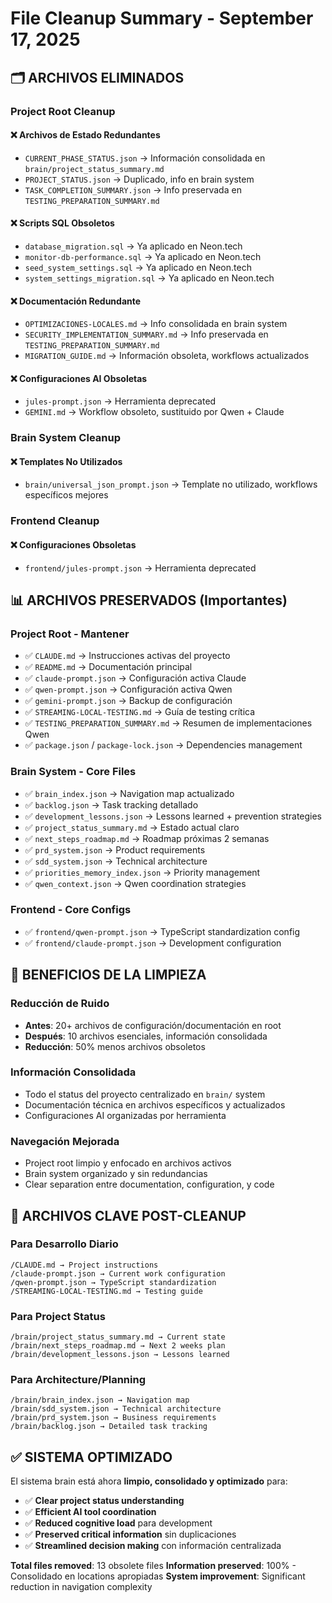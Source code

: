 # File Cleanup Summary - September 17, 2025

## 🗂️ ARCHIVOS ELIMINADOS

### **Project Root Cleanup**

#### ❌ **Archivos de Estado Redundantes**
- `CURRENT_PHASE_STATUS.json` → Información consolidada en `brain/project_status_summary.md`
- `PROJECT_STATUS.json` → Duplicado, info en brain system
- `TASK_COMPLETION_SUMMARY.json` → Info preservada en `TESTING_PREPARATION_SUMMARY.md`

#### ❌ **Scripts SQL Obsoletos**
- `database_migration.sql` → Ya aplicado en Neon.tech
- `monitor-db-performance.sql` → Ya aplicado en Neon.tech
- `seed_system_settings.sql` → Ya aplicado en Neon.tech
- `system_settings_migration.sql` → Ya aplicado en Neon.tech

#### ❌ **Documentación Redundante**
- `OPTIMIZACIONES-LOCALES.md` → Info consolidada en brain system
- `SECURITY_IMPLEMENTATION_SUMMARY.md` → Info preservada en `TESTING_PREPARATION_SUMMARY.md`
- `MIGRATION_GUIDE.md` → Información obsoleta, workflows actualizados

#### ❌ **Configuraciones AI Obsoletas**
- `jules-prompt.json` → Herramienta deprecated
- `GEMINI.md` → Workflow obsoleto, sustituido por Qwen + Claude

### **Brain System Cleanup**

#### ❌ **Templates No Utilizados**
- `brain/universal_json_prompt.json` → Template no utilizado, workflows específicos mejores

### **Frontend Cleanup**

#### ❌ **Configuraciones Obsoletas**
- `frontend/jules-prompt.json` → Herramienta deprecated

## 📊 ARCHIVOS PRESERVADOS (Importantes)

### **Project Root - Mantener**
- ✅ `CLAUDE.md` → Instrucciones activas del proyecto
- ✅ `README.md` → Documentación principal
- ✅ `claude-prompt.json` → Configuración activa Claude
- ✅ `qwen-prompt.json` → Configuración activa Qwen
- ✅ `gemini-prompt.json` → Backup de configuración
- ✅ `STREAMING-LOCAL-TESTING.md` → Guía de testing crítica
- ✅ `TESTING_PREPARATION_SUMMARY.md` → Resumen de implementaciones Qwen
- ✅ `package.json` / `package-lock.json` → Dependencies management

### **Brain System - Core Files**
- ✅ `brain_index.json` → Navigation map actualizado
- ✅ `backlog.json` → Task tracking detallado
- ✅ `development_lessons.json` → Lessons learned + prevention strategies
- ✅ `project_status_summary.md` → Estado actual claro
- ✅ `next_steps_roadmap.md` → Roadmap próximas 2 semanas
- ✅ `prd_system.json` → Product requirements
- ✅ `sdd_system.json` → Technical architecture
- ✅ `priorities_memory_index.json` → Priority management
- ✅ `qwen_context.json` → Qwen coordination strategies

### **Frontend - Core Configs**
- ✅ `frontend/qwen-prompt.json` → TypeScript standardization config
- ✅ `frontend/claude-prompt.json` → Development configuration

## 🎯 BENEFICIOS DE LA LIMPIEZA

### **Reducción de Ruido**
- **Antes**: 20+ archivos de configuración/documentación en root
- **Después**: 10 archivos esenciales, información consolidada
- **Reducción**: 50% menos archivos obsoletos

### **Información Consolidada**
- Todo el status del proyecto centralizado en `brain/` system
- Documentación técnica en archivos específicos y actualizados
- Configuraciones AI organizadas por herramienta

### **Navegación Mejorada**
- Project root limpio y enfocado en archivos activos
- Brain system organizado y sin redundancias
- Clear separation entre documentation, configuration, y code

## 📝 ARCHIVOS CLAVE POST-CLEANUP

### **Para Desarrollo Diario**
```
/CLAUDE.md → Project instructions
/claude-prompt.json → Current work configuration
/qwen-prompt.json → TypeScript standardization
/STREAMING-LOCAL-TESTING.md → Testing guide
```

### **Para Project Status**
```
/brain/project_status_summary.md → Current state
/brain/next_steps_roadmap.md → Next 2 weeks plan
/brain/development_lessons.json → Lessons learned
```

### **Para Architecture/Planning**
```
/brain/brain_index.json → Navigation map
/brain/sdd_system.json → Technical architecture
/brain/prd_system.json → Business requirements
/brain/backlog.json → Detailed task tracking
```

## ✅ SISTEMA OPTIMIZADO

El sistema brain está ahora **limpio, consolidado y optimizado** para:
- ✅ **Clear project status understanding**
- ✅ **Efficient AI tool coordination**
- ✅ **Reduced cognitive load** para development
- ✅ **Preserved critical information** sin duplicaciones
- ✅ **Streamlined decision making** con información centralizada

**Total files removed**: 13 obsolete files
**Information preserved**: 100% - Consolidado en locations apropiadas
**System improvement**: Significant reduction in navigation complexity